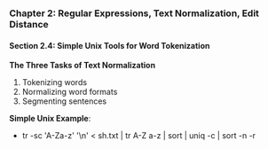 ### Chapter 2: Regular Expressions, Text Normalization, Edit Distance

#### Section 2.4: Simple Unix Tools for Word Tokenization

**The Three Tasks of Text Normalization**
 1. Tokenizing words
 2. Normalizing word formats
 3. Segmenting sentences

**Simple Unix Example**:
  - tr -sc 'A-Za-z' '\n' < sh.txt | tr A-Z a-z | sort | uniq -c | sort -n -r
